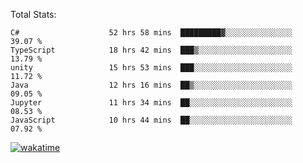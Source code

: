 Total Stats:
<!--START_SECTION:waka-->

```text
C#                    52 hrs 58 mins  █████████▓░░░░░░░░░░░░░░░   39.07 %
TypeScript            18 hrs 42 mins  ███▒░░░░░░░░░░░░░░░░░░░░░   13.79 %
unity                 15 hrs 53 mins  ███░░░░░░░░░░░░░░░░░░░░░░   11.72 %
Java                  12 hrs 16 mins  ██▒░░░░░░░░░░░░░░░░░░░░░░   09.05 %
Jupyter               11 hrs 34 mins  ██░░░░░░░░░░░░░░░░░░░░░░░   08.53 %
JavaScript            10 hrs 44 mins  ██░░░░░░░░░░░░░░░░░░░░░░░   07.92 %
```

<!--END_SECTION:waka-->

[![wakatime](https://wakatime.com/badge/user/d6a1e036-2153-43d6-9604-0dce67457b7f.svg)](https://wakatime.com/@d6a1e036-2153-43d6-9604-0dce67457b7f)
